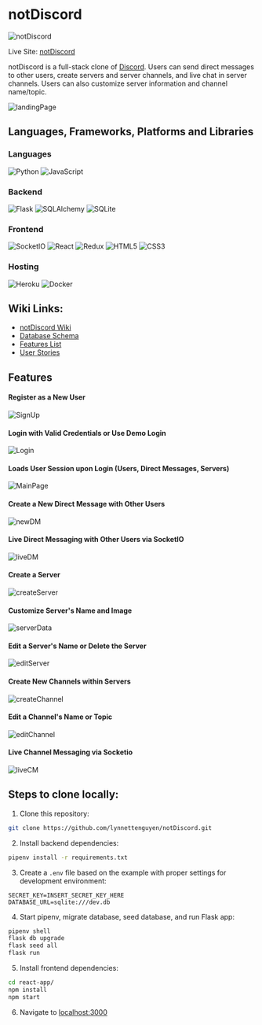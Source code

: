 # notDiscord

![notDiscord](https://user-images.githubusercontent.com/98368183/187108293-c0a43893-4b02-4e59-92d5-b819b628afe6.png)

Live Site: [notDiscord](https://not-discord-app.herokuapp.com/)

notDiscord is a full-stack clone of [Discord](https://discord.com/). Users can send direct messages to other users, create servers and server channels, and live chat in server channels. Users can also customize server information and channel name/topic. 

![landingPage](https://user-images.githubusercontent.com/98368183/187108525-ec2ae878-ff6f-49c9-b5c3-c5983e21adfb.png)

## Languages, Frameworks, Platforms and Libraries

### Languages
![Python](https://img.shields.io/badge/python-3670A0?style=for-the-badge&logo=python&logoColor=ffdd54) ![JavaScript](https://img.shields.io/badge/javascript-%23323330.svg?style=for-the-badge&logo=javascript&logoColor=%23F7DF1E) 

### Backend
![Flask](https://img.shields.io/badge/flask-%23000.svg?style=for-the-badge&logo=flask&logoColor=white) ![SQLAlchemy](https://img.shields.io/badge/SQLAlchemy-100000?style=for-the-badge&logo=sql&logoColor=BA1212&labelColor=AD0000&color=A90000) ![SQLite](https://img.shields.io/badge/sqlite-%2307405e.svg?style=for-the-badge&logo=sqlite&logoColor=white)

### Frontend
![SocketIO](https://img.shields.io/badge/SocketIO-100000?style=for-the-badge&logo=sql&logoColor=BA1212&labelColor=AD0000&color=FFFFFF) ![React](https://img.shields.io/badge/react-%2320232a.svg?style=for-the-badge&logo=react&logoColor=%2361DAFB) ![Redux](https://img.shields.io/badge/redux-%23593d88.svg?style=for-the-badge&logo=redux&logoColor=white) ![HTML5](https://img.shields.io/badge/html5-%23E34F26.svg?style=for-the-badge&logo=html5&logoColor=white) ![CSS3](https://img.shields.io/badge/css3-%231572B6.svg?style=for-the-badge&logo=css3&logoColor=white)

### Hosting
![Heroku](https://img.shields.io/badge/heroku-%23430098.svg?style=for-the-badge&logo=heroku&logoColor=white) ![Docker](https://img.shields.io/badge/docker-%230db7ed.svg?style=for-the-badge&logo=docker&logoColor=white)

## Wiki Links:
* [notDiscord Wiki](https://github.com/lynnettenguyen/notDiscord/wiki)
* [Database Schema](https://github.com/lynnettenguyen/notDiscord/wiki/Database-Schema)
* [Features List](https://github.com/lynnettenguyen/notDiscord/wiki/Features-List)
* [User Stories](https://github.com/lynnettenguyen/notDiscord/wiki/User-Stories)

## Features
#### Register as a New User
![SignUp](https://user-images.githubusercontent.com/98368183/187110383-c20e9e4e-2ac1-40be-a625-e08ea9d5a3c3.png)

#### Login with Valid Credentials or Use Demo Login
![Login](https://user-images.githubusercontent.com/98368183/187110317-2c8a06ad-c717-4c19-8afe-d19886adaa42.png)

#### Loads User Session upon Login (Users, Direct Messages, Servers)
![MainPage](https://user-images.githubusercontent.com/98368183/187111832-235ed38d-9194-4bea-8c13-61ce77de1730.png)

#### Create a New Direct Message with Other Users
![newDM](https://user-images.githubusercontent.com/98368183/187114921-463e8781-ce94-45db-96c2-b89aae1eeb5f.png)


#### Live Direct Messaging with Other Users via SocketIO
![liveDM](https://user-images.githubusercontent.com/98368183/187112029-06b842b3-5dc3-4d47-9e74-a31db927b661.png)

#### Create a Server
![createServer](https://user-images.githubusercontent.com/98368183/187112281-efbd4803-0b14-4908-b5c6-aa0adb87535d.png)

#### Customize Server's Name and Image
![serverData](https://user-images.githubusercontent.com/98368183/187112289-cccf9bb4-2e27-4de7-95fd-2092be12967b.png)

#### Edit a Server's Name or Delete the Server
![editServer](https://user-images.githubusercontent.com/98368183/187112324-7b99cb95-701f-4d82-acb6-d169fd91c37b.png)

#### Create New Channels within Servers
![createChannel](https://user-images.githubusercontent.com/98368183/187112354-4eeec79f-1e5c-4610-85e8-dc9fedf52675.png)

#### Edit a Channel's Name or Topic
![editChannel](https://user-images.githubusercontent.com/98368183/187112358-8da0b2e7-9c09-4fab-aa1e-cbef73626933.png)

#### Live Channel Messaging via Socketio
![liveCM](https://user-images.githubusercontent.com/98368183/187111761-c651752b-094a-4b51-b3f9-7f2e7369ce54.png)

## Steps to clone locally:
1. Clone this repository:
```bash
git clone https://github.com/lynnettenguyen/notDiscord.git
```

2. Install backend dependencies:

```bash
pipenv install -r requirements.txt
```

3. Create a `.env` file based on the example with proper settings for development environment:
```
SECRET_KEY=INSERT_SECRET_KEY_HERE
DATABASE_URL=sqlite:///dev.db
```

4. Start pipenv, migrate database, seed database, and run Flask app:

```bash
pipenv shell
flask db upgrade
flask seed all
flask run
```

5. Install frontend dependencies: 

```bash
cd react-app/
npm install
npm start
```

6. Navigate to [localhost:3000](http://localhost:3000)

